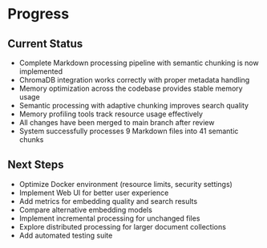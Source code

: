 # Progress

## Current Status

- Complete Markdown processing pipeline with semantic chunking is now implemented
- ChromaDB integration works correctly with proper metadata handling
- Memory optimization across the codebase provides stable memory usage
- Semantic processing with adaptive chunking improves search quality
- Memory profiling tools track resource usage effectively
- All changes have been merged to main branch after review
- System successfully processes 9 Markdown files into 41 semantic chunks

## Next Steps

- Optimize Docker environment (resource limits, security settings)
- Implement Web UI for better user experience
- Add metrics for embedding quality and search results
- Compare alternative embedding models
- Implement incremental processing for unchanged files
- Explore distributed processing for larger document collections
- Add automated testing suite